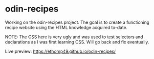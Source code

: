 # odin-recipes
Working on the odin-recipes project. The goal is to create a functioning recipe website using the HTML knowledge acquired to-date.

NOTE: The CSS here is very ugly and was used to test selectors and declarations as I was first learning CSS. Will go back and fix eventually.

Live preview: https://ethomp49.github.io/odin-recipes/
